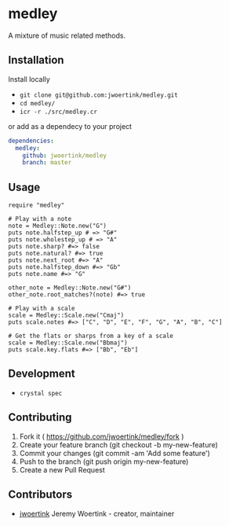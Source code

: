 # medley

A mixture of music related methods.

## Installation

Install locally

* `git clone git@github.com:jwoertink/medley.git`
* `cd medley/`
* `icr -r ./src/medley.cr`

or add as a dependecy to your project

```yaml
dependencies:
  medley:
    github: jwoertink/medley
    branch: master
```

## Usage

```crystal
require "medley"

# Play with a note
note = Medley::Note.new("G")
puts note.halfstep_up # => "G#"
puts note.wholestep_up # => "A"
puts note.sharp? #=> false
puts note.natural? #=> true
puts note.next_root #=> "A"
puts note.halfstep_down #=> "Gb"
puts note.name #=> "G"

other_note = Medley::Note.new("G#")
other_note.root_matches?(note) #=> true

# Play with a scale
scale = Medley::Scale.new("Cmaj")
puts scale.notes #=> ["C", "D", "E", "F", "G", "A", "B", "C"]

# Get the flats or sharps from a key of a scale
scale = Medley::Scale.new("Bbmaj")
puts scale.key.flats #=> ["Bb", "Eb"]
```

## Development

* `crystal spec`

## Contributing

1. Fork it ( https://github.com/jwoertink/medley/fork )
2. Create your feature branch (git checkout -b my-new-feature)
3. Commit your changes (git commit -am 'Add some feature')
4. Push to the branch (git push origin my-new-feature)
5. Create a new Pull Request

## Contributors

- [jwoertink](https://github.com/jwoertink) Jeremy Woertink - creator, maintainer
